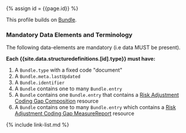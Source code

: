 
{% assign id = {{page.id}} %}
<div class="bg-success" markdown="1">

This profile builds on [Bundle](https://www.hl7.org/fhir/bundle.html).

### Mandatory Data Elements and Terminology

The following data-elements are mandatory (i.e data MUST be present).

**Each {{site.data.structuredefinitions.[id].type}} must have:**

1. A `Bundle.type` with a fixed code "document"
1. A `Bundle.meta.lastUpdated` 
1. A `Bundle.identifier` 
1. A `Bundle` contains one to many `Bundle.entry`
1. A `Bundle` contains one `Bundle.entry` that contains a [Risk Adjustment Coding Gap Composition](StructureDefinition-ra-coding-gap-composition.html) resource
1. A `Bundle` contains one to many `Bundle.entry` which contains a [Risk Adjustment Coding Gap MeasureReport](StructureDefinition-ra-measurereport.html) resource


</div><!-- new-content -->

{% include link-list.md %}
